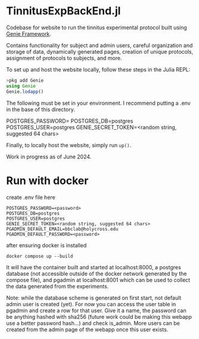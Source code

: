 # TinnitusExpBackEnd.jl

Codebase for website to run the tinnitus experimental protocol built using [Genie Framework](https://genieframework.com/).

Contains functionality for subject and admin users, careful organization and storage of data, dynamically generated pages,
creation of unique protocols, assignment of protocols to subjects, and more. 

To set up and host the website locally, follow these steps in the Julia REPL:

```Julia
>pkg add Genie
using Genie
Genie.lodapp()
```
The following must be set in your environment. I recommend putting a .env in the base of this directory.

POSTGRES_PASSWORD=<password>
POSTGRES_DB=postgres
POSTGRES_USER=postgres
GENIE_SECRET_TOKEN=<random string, suggested 64 chars>

Finally, to locally host the website, simply run `up()`.

Work in progress as of June 2024.

# Run with docker
create .env file here
```
POSTGRES_PASSWORD=<password>
POSTGRES_DB=postgres
POSTGRES_USER=postgres
GENIE_SECRET_TOKEN=<random string, suggested 64 chars>
PGADMIN_DEFAULT_EMAIL=bbclab@holycross.edu
PGADMIN_DEFAULT_PASSWORD=<password>
```

after ensuring docker is installed

```
docker compose up --build
```

It will have the container built and started at localhost:8000, a postgres database (not accessible outside of the docker network generated by the compose file), and pgadmin at localhost:8001 which can be used to collect the data generated from the experiments.

Note: while the database scheme is generated on first start, not default admin user is created (yet). For now you can access the user table in pgadmin and create a row for that user. Give it a name, the password can be anything hashed with sha256 (future work could be making this webapp use a better password hash...) and check is_admin. More users can be created from the admin page of the webapp once this user exists.